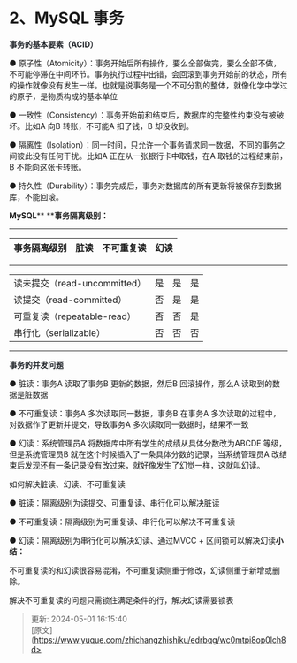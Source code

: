 # 2、MySQL 事务

**<font style="color:rgb(32,36,41);">事务的基本要素（ACID）</font>**

● 原子性（Atomicity）：事务开始后所有操作，要么全部做完，要么全部不做， 不可能停滞在中间环节。事务执行过程中出错，会回滚到事务开始前的状态，所有的操作就像没有发生一样。也就是说事务是一个不可分割的整体，就像化学中学过的原子，是物质构成的基本单位

● 一致性（Consistency）：事务开始前和结束后，数据库的完整性约束没有被破坏。比如A 向B 转账，不可能A 扣了钱，B 却没收到。

● 隔离性（Isolation）：同一时间，只允许一个事务请求同一数据，不同的事务之间彼此没有任何干扰。比如A 正在从一张银行卡中取钱，在A 取钱的过程结束前， B 不能向这张卡转账。

● 持久性（Durability）：事务完成后，事务对数据库的所有更新将被保存到数据库，不能回滚。

**MySQL**** ****事务隔离级别：**

****

| 事务隔离级别 | 脏读 | 不可重复读 | 幻读 |
| :--- | :--- | :--- | :--- |


  


****

|  |  |  |  |
| :--- | :--- | :--- | :--- |
| 读未提交（read-uncommitted） | 是 | 是 | 是 |
| 读提交（read-committed） | 否 | 是 | 是 |
| 可重复读（repeatable-read） | 否 | 否 | 是 |
| 串行化（serializable） | 否 | 否 | 否 |


****

**<font style="color:rgb(32,36,41);">事务的并发问题</font>**

● 脏读：事务A 读取了事务B 更新的数据，然后B 回滚操作，那么A 读取到的数据是脏数据

● 不可重复读：事务A 多次读取同一数据，事务B 在事务A 多次读取的过程中，对数据作了更新并提交，导致事务A 多次读取同一数据时，结果不一致

● 幻读：系统管理员A 将数据库中所有学生的成绩从具体分数改为ABCDE 等级，但是系统管理员B 就在这个时候插入了一条具体分数的记录，当系统管理员A 改结束后发现还有一条记录没有改过来，就好像发生了幻觉一样，这就叫幻读。

如何解决脏读、幻读、不可重复读



● 脏读：隔离级别为读提交、可重复读、串行化可以解决脏读



● 不可重复读：隔离级别为可重复读、串行化可以解决不可重复读



● 幻读：隔离级别为串行化可以解决幻读、通过MVCC + 区间锁可以解决幻读**小结：**

不可重复读的和幻读很容易混淆，不可重复读侧重于修改，幻读侧重于新增或删除。

解决不可重复读的问题只需锁住满足条件的行，解决幻读需要锁表





> 更新: 2024-05-01 16:15:40  
> [原文](https://www.yuque.com/zhichangzhishiku/edrbqg/wc0mtpi8op0lch8d>